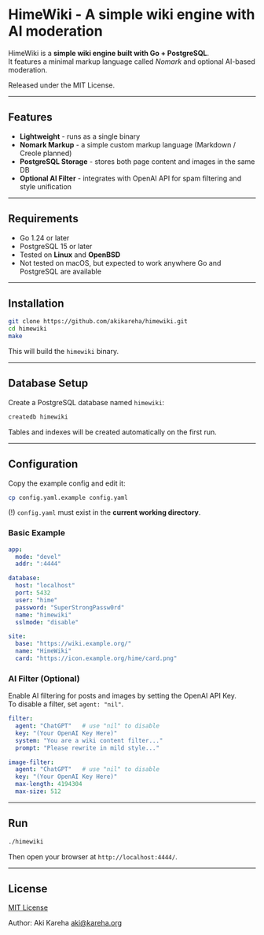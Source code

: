 # HimeWiki - A simple wiki engine with AI moderation

HimeWiki is a **simple wiki engine built with Go + PostgreSQL**.  
It features a minimal markup language called *Nomark* and optional
AI-based moderation.  

Released under the MIT License.

---

## Features

- **Lightweight** - runs as a single binary  
- **Nomark Markup** - a simple custom markup language (Markdown / Creole
  planned)  
- **PostgreSQL Storage** - stores both page content and images in the same
  DB  
- **Optional AI Filter** - integrates with OpenAI API for spam filtering
  and style unification  

---

## Requirements

- Go 1.24 or later  
- PostgreSQL 15 or later  
- Tested on **Linux** and **OpenBSD**  
- Not tested on macOS, but expected to work anywhere Go and PostgreSQL are
  available  

---

## Installation

```bash
git clone https://github.com/akikareha/himewiki.git
cd himewiki
make
```

This will build the `himewiki` binary.

---

## Database Setup

Create a PostgreSQL database named `himewiki`:  

```bash
createdb himewiki
```

Tables and indexes will be created automatically on the first run.

---

## Configuration

Copy the example config and edit it:  

```bash
cp config.yaml.example config.yaml
```

(!) `config.yaml` must exist in the **current working directory**.

### Basic Example

```yaml
app:
  mode: "devel"
  addr: ":4444"

database:
  host: "localhost"
  port: 5432
  user: "hime"
  password: "SuperStrongPassw0rd"
  name: "himewiki"
  sslmode: "disable"

site:
  base: "https://wiki.example.org/"
  name: "HimeWiki"
  card: "https://icon.example.org/hime/card.png"
```

### AI Filter (Optional)

Enable AI filtering for posts and images by setting the OpenAI API Key.  
To disable a filter, set `agent: "nil"`.

```yaml
filter:
  agent: "ChatGPT"   # use "nil" to disable
  key: "(Your OpenAI Key Here)"
  system: "You are a wiki content filter..."
  prompt: "Please rewrite in mild style..."

image-filter:
  agent: "ChatGPT"   # use "nil" to disable
  key: "(Your OpenAI Key Here)"
  max-length: 4194304
  max-size: 512
```

---

## Run

```bash
./himewiki
```

Then open your browser at `http://localhost:4444/`.

---

## License

[MIT License](LICENSE)

Author: Aki Kareha <aki@kareha.org>
